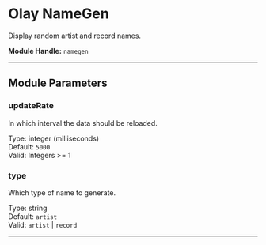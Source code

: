 # Olay NameGen

Display random artist and record names.

**Module Handle:** `namegen`

---

## Module Parameters

### updateRate

In which interval the data should be reloaded.

Type: integer (milliseconds)  
Default: `5000`  
Valid: Integers >= 1

### type

Which type of name to generate.

Type: string  
Default: `artist`  
Valid: `artist` | `record`

---
